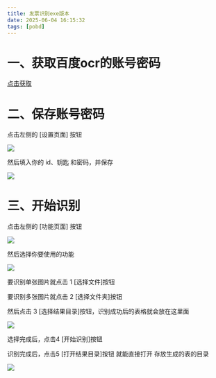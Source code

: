 ```yaml
---
title: 发票识别exe版本
date: 2025-06-04 16:15:32
tags: [pobd]
---
```


#  一、获取百度ocr的账号密码

[点击获取](https://blog.csdn.net/2301_81016982/article/details/147276083?spm=1001.2014.3001.5502)

#  二、保存账号密码

点击左侧的 [设置页面] 按钮

![](https://raw.gitcode.com/yaaakaaang/pic/raw/main/1749029150723.jpg)

然后填入你的 id、钥匙 和密码，并保存

![](https://raw.gitcode.com/yaaakaaang/pic/raw/main/1749029037012.jpg)

#  三、开始识别

点击左侧的 [功能页面] 按钮

![](https://raw.gitcode.com/yaaakaaang/pic/raw/main/1749029100283.jpg)

然后选择你要使用的功能

![](https://raw.gitcode.com/yaaakaaang/pic/raw/main/img15.png)

要识别单张图片就点击 1 [选择文件]按钮

要识别多张图片就点击 2 [选择文件夹]按钮

然后点击 3 [选择结果目录]按钮，识别成功后的表格就会放在这里面

![](https://raw.gitcode.com/yaaakaaang/pic/raw/main/img16.png)

选择完成后，点击4 [开始识别]按钮

识别完成后，点击5 [打开结果目录]按钮 就能直接打开 存放生成的表的目录

![](https://raw.gitcode.com/yaaakaaang/pic/raw/main/img17.png)